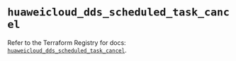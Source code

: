 # `huaweicloud_dds_scheduled_task_cancel`

Refer to the Terraform Registry for docs: [`huaweicloud_dds_scheduled_task_cancel`](https://registry.terraform.io/providers/huaweicloud/huaweicloud/1.71.1/docs/resources/dds_scheduled_task_cancel).
